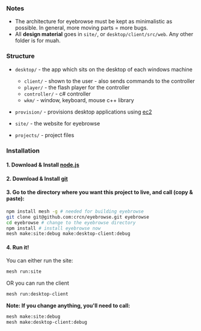 ### Notes

- The architecture for eyebrowse must be kept as minimalistic as possible. In general, more moving parts = more bugs.
- All **design material** goes in `site/`, or `desktop/client/src/web`. Any other folder is for muah. 


### Structure

- `desktop/` - the app which sits on the desktop of each windows machine
	- `client/` - shown to the user - also sends commands to the controller
	- `player/` - the flash player for the controller
	- `controller/` - c# controller 
	- `wkm/` - window, keyboard, mouse c++ library

- `provision/` - provisions desktop applications using [ec2](http://aws.amazon.com/en/ec2/)
- `site/` - the website for eyebrowse
- `projects/` - project files


### Installation

#### 1. Download & Install [node.js](http://nodejs.org/) 
#### 2. Download & Install [git](http://code.google.com/p/git-osx-installer/)
#### 3. Go to the **directory where you want this project to live**, and call (copy & paste):

```bash
npm install mesh -g # needed for building eyebrowse
git clone git@github.com:crcn/eyebrowse.git eyebrowse
cd eyebrowse # change to the eyebrowse directory
npm install # install eyebrowse now
mesh make:site:debug make:desktop-client:debug
```

#### 4. Run it!

You can either run the site:

```bash
mesh run:site
```

OR you can run the client

```bash
mesh run:desktop-client
```

**Note: If you change anything, you'll need to call:**

```bash
mesh make:site:debug
mesh make:desktop-client:debug
```




